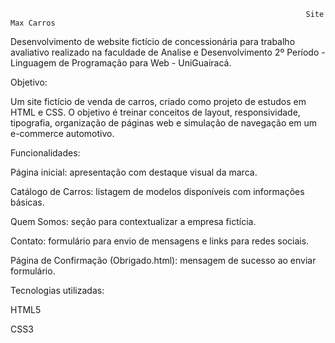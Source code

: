                                                                       Site Max Carros

Desenvolvimento de website fictício de concessionária para trabalho avaliativo realizado na faculdade de Analise e Desenvolvimento 2º Período - Linguagem de Programação para Web - UniGuairacá.

Objetivo:

Um site fictício de venda de carros, criado como projeto de estudos em HTML e CSS. O objetivo é treinar conceitos de layout, responsividade, tipografia, organização de páginas web e simulação de navegação em um e-commerce automotivo.

Funcionalidades:

Página inicial: apresentação com destaque visual da marca.

Catálogo de Carros: listagem de modelos disponíveis com informações básicas.

Quem Somos: seção para contextualizar a empresa fictícia.

Contato: formulário para envio de mensagens e links para redes sociais.

Página de Confirmação (Obrigado.html): mensagem de sucesso ao enviar formulário.

Tecnologias utilizadas:

HTML5

CSS3
